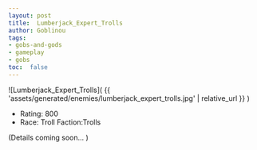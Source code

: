 ```yaml
---
layout: post
title:  Lumberjack_Expert_Trolls
author: Goblinou
tags:
- gobs-and-gods
- gameplay
- gobs
toc:  false
---
```


![Lumberjack_Expert_Trolls]( {{ 'assets/generated/enemies/lumberjack_expert_trolls.jpg' | relative_url }} )
- Rating: 800
- Race: Troll  Faction:Trolls

(Details coming soon... )